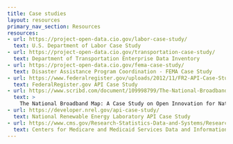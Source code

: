 ```yaml
---
title: Case studies
layout: resources
primary_nav_section: Resources
resources:
- url: https://project-open-data.cio.gov/labor-case-study/
  text: U.S. Department of Labor Case Study
- url: https://project-open-data.cio.gov/transportation-case-study/
  text: Department of Transportation Enterprise Data Inventory
- url: https://project-open-data.cio.gov/fema-case-study/
  text: Disaster Assistance Program Coordination - FEMA Case Study
- url: https://www.federalregister.gov/uploads/2012/11/FR2-API-Case-Study1.pdf
  text: FederalRegister.gov API Case Study
- url: https://www.scribd.com/document/109998799/The-National-Broadband-Map-A-Case-Study-on-Open-Innovation-for-National-Policy
  text: >
    The National Broadband Map: A Case Study on Open Innovation for National Policy
- url: https://developer.nrel.gov/api-case-study/
  text: National Renewable Energy Laboratory API Case Study
- url: https://www.cms.gov/Research-Statistics-Data-and-Systems/Research/ResearchGenInfo/Downloads/CMS-Data-and-Information-Products.pdf
  text: Centers for Medicare and Medicaid Services Data and Information Products
---
```

